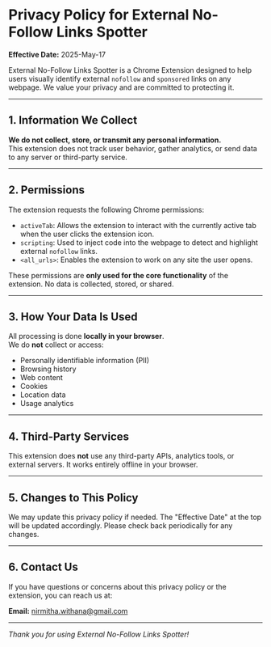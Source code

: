 # Privacy Policy for External No-Follow Links Spotter

**Effective Date:** 2025-May-17

External No-Follow Links Spotter is a Chrome Extension designed to help users visually identify external `nofollow` and `sponsored` links on any webpage. We value your privacy and are committed to protecting it.

---

## 1. Information We Collect

**We do not collect, store, or transmit any personal information.**  
This extension does not track user behavior, gather analytics, or send data to any server or third-party service.

---

## 2. Permissions

The extension requests the following Chrome permissions:

- `activeTab`: Allows the extension to interact with the currently active tab when the user clicks the extension icon.
- `scripting`: Used to inject code into the webpage to detect and highlight external `nofollow` links.
- `<all_urls>`: Enables the extension to work on any site the user opens.

These permissions are **only used for the core functionality** of the extension. No data is collected, stored, or shared.

---

## 3. How Your Data Is Used

All processing is done **locally in your browser**.  
We do **not** collect or access:

- Personally identifiable information (PII)
- Browsing history
- Web content
- Cookies
- Location data
- Usage analytics

---

## 4. Third-Party Services

This extension does **not** use any third-party APIs, analytics tools, or external servers. It works entirely offline in your browser.

---

## 5. Changes to This Policy

We may update this privacy policy if needed. The "Effective Date" at the top will be updated accordingly. Please check back periodically for any changes.

---

## 6. Contact Us

If you have questions or concerns about this privacy policy or the extension, you can reach us at:

**Email:** nirmitha.withana@gmail.com

---

*Thank you for using External No-Follow Links Spotter!*

